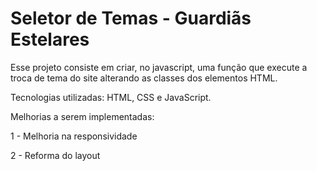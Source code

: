 # Seletor de Temas - Guardiãs Estelares

Esse projeto consiste em criar, no javascript, uma função que execute a troca de tema do site alterando as classes dos elementos HTML.

Tecnologias utilizadas: HTML, CSS e JavaScript.

Melhorias a serem implementadas:

1 - Melhoria na responsividade

2 - Reforma do layout
